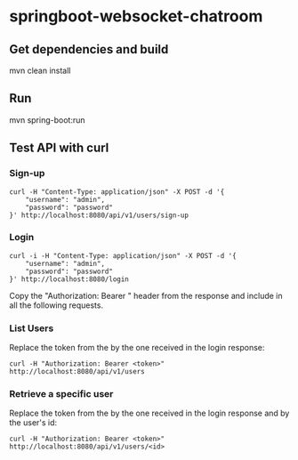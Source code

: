 # springboot-websocket-chatroom

## Get dependencies and build
mvn clean install

## Run
mvn spring-boot:run

## Test API with curl

### Sign-up

```
curl -H "Content-Type: application/json" -X POST -d '{
    "username": "admin",
    "password": "password"
}' http://localhost:8080/api/v1/users/sign-up
```

### Login
```
curl -i -H "Content-Type: application/json" -X POST -d '{
    "username": "admin",
    "password": "password"
}' http://localhost:8080/login
```
Copy the "Authorization: Bearer <token>" header from the response and include in all the following requests. 

### List Users
Replace the token from the <token> by the one received in the login response:
```
curl -H "Authorization: Bearer <token>" http://localhost:8080/api/v1/users
```
    
### Retrieve a specific user   
Replace the token from the <token> by the one received in the login response and <id> by the user's id:
```
curl -H "Authorization: Bearer <token>" http://localhost:8080/api/v1/users/<id>
```
